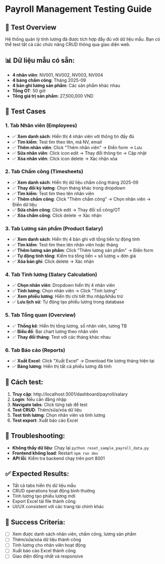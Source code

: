 # Payroll Management Testing Guide

## 🎯 Test Overview
Hệ thống quản lý tính lương đã được tích hợp đầy đủ với dữ liệu mẫu. Bạn có thể test tất cả các chức năng CRUD thông qua giao diện web.

## 📊 Dữ liệu mẫu có sẵn:
- **4 nhân viên**: NV001, NV002, NV003, NV004
- **4 bảng chấm công**: Tháng 2025-09
- **4 bản ghi lương sản phẩm**: Các sản phẩm khác nhau
- **Tổng OT**: 50 giờ
- **Tổng giá trị sản phẩm**: 27,500,000 VND

## 🧪 Test Cases

### 1. **Tab Nhân viên (Employees)**
- ✅ **Xem danh sách**: Hiển thị 4 nhân viên với thông tin đầy đủ
- ✅ **Tìm kiếm**: Test tìm theo tên, mã NV, email
- ✅ **Thêm nhân viên**: Click "Thêm nhân viên" → Điền form → Lưu
- ✅ **Sửa nhân viên**: Click icon edit → Thay đổi thông tin → Cập nhật
- ✅ **Xóa nhân viên**: Click icon delete → Xác nhận xóa

### 2. **Tab Chấm công (Timesheets)**
- ✅ **Xem danh sách**: Hiển thị dữ liệu chấm công tháng 2025-09
- ✅ **Thay đổi kỳ lương**: Chọn tháng khác trong dropdown
- ✅ **Tìm kiếm**: Test tìm theo tên nhân viên
- ✅ **Thêm chấm công**: Click "Thêm chấm công" → Chọn nhân viên → Điền dữ liệu
- ✅ **Sửa chấm công**: Click edit → Thay đổi số công/OT
- ✅ **Xóa chấm công**: Click delete → Xác nhận

### 3. **Tab Lương sản phẩm (Product Salary)**
- ✅ **Xem danh sách**: Hiển thị 4 bản ghi với tổng tiền tự động tính
- ✅ **Tìm kiếm**: Test tìm theo tên nhân viên hoặc tháng
- ✅ **Thêm lương sản phẩm**: Click "Thêm lương sản phẩm" → Điền form
- ✅ **Tự động tính tổng**: Kiểm tra tổng tiền = số lượng × đơn giá
- ✅ **Xóa bản ghi**: Click delete → Xác nhận

### 4. **Tab Tính lương (Salary Calculation)**
- ✅ **Chọn nhân viên**: Dropdown hiển thị 4 nhân viên
- ✅ **Tính lương**: Chọn nhân viên → Click "Tính lương"
- ✅ **Xem phiếu lương**: Hiển thị chi tiết thu nhập/khấu trừ
- ✅ **Lưu lịch sử**: Tự động tạo phiếu lương trong database

### 5. **Tab Tổng quan (Overview)**
- ✅ **Thống kê**: Hiển thị tổng lương, số nhân viên, lương TB
- ✅ **Biểu đồ**: Bar chart lương theo nhân viên
- ✅ **Thay đổi tháng**: Test với các tháng khác nhau

### 6. **Tab Báo cáo (Reports)**
- ✅ **Xuất Excel**: Click "Xuất Excel" → Download file lương tháng hiện tại
- ✅ **Bảng lương**: Hiển thị tất cả phiếu lương đã tính

## 🚀 Cách test:

1. **Truy cập**: http://localhost:3001/dashboard/payroll/salary
2. **Login**: Nếu cần đăng nhập
3. **Navigate tabs**: Click từng tab để test
4. **Test CRUD**: Thêm/sửa/xóa dữ liệu
5. **Test tính lương**: Chọn nhân viên và tính lương
6. **Test export**: Xuất báo cáo Excel

## 🔧 Troubleshooting:

- **Không thấy dữ liệu**: Chạy lại `python reset_sample_payroll_data.py`
- **Frontend không load**: Restart `npm run dev`
- **API lỗi**: Kiểm tra backend chạy trên port 8001

## ✅ Expected Results:

- Tất cả tabs hiển thị dữ liệu mẫu
- CRUD operations hoạt động bình thường
- Tính lương tạo phiếu lương mới
- Export Excel tải file thành công
- UI/UX consistent với các trang tài chính khác

## 🎉 Success Criteria:

- [ ] Xem được danh sách nhân viên, chấm công, lương sản phẩm
- [ ] Thêm/sửa/xóa dữ liệu thành công
- [ ] Tính lương cho nhân viên hoạt động
- [ ] Xuất báo cáo Excel thành công
- [ ] Giao diện đồng nhất và responsive